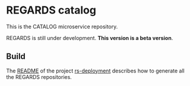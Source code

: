 # REGARDS catalog

This is the CATALOG microservice repository.

REGARDS is still under development. **This version is a beta version**.

## Build
The [README](https://github.com/RegardsOss/regards-deployment/blob/master/README.md) of the project [rs-deployment](https://github.com/RegardsOss/regards-deployment) describes how to generate all the REGARDS repositories.

